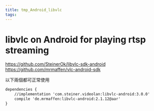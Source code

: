 ```yaml
---
title: tmp_Android_libvlc
tags:
---
```

libvlc on Android for playing rtsp streaming
===
https://github.com/SteinerOk/libvlc-sdk-android  
https://github.com/mrmaffen/vlc-android-sdk  

以下兩個都可正常使用  
```xml
dependencies {
    //implementation 'com.steiner.videolan:libvlc-android:3.0.0'
    compile 'de.mrmaffen:libvlc-android:2.1.12@aar'
}
```